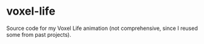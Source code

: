 # voxel-life
 Source code for my Voxel Life animation (not comprehensive, since I reused some from past projects).

